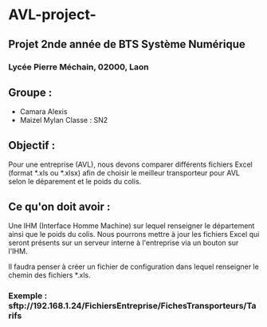 # AVL-project-

## Projet 2nde année de BTS Système Numérique
### Lycée Pierre Méchain, 02000, Laon

## Groupe :
- Camara Alexis
- Maizel Mylan
Classe : SN2

## Objectif :
Pour une entreprise (AVL), nous devons comparer différents fichiers Excel (format *.xls ou *.xlsx) afin de choisir le meilleur transporteur pour AVL selon le déparement et le poids du colis.

## Ce qu'on doit avoir :
Une IHM (Interface Homme Machine) sur lequel renseigner le département ainsi que le poids du colis.
Nous pourrons mettre à jour les fichiers Excel qui seront présents sur un serveur interne à l'entreprise via un bouton sur l'IHM.

Il faudra penser à créer un fichier de configuration dans lequel renseigner le chemin des fichiers *.xls.
### Exemple : sftp://192.168.1.24/FichiersEntreprise/FichesTransporteurs/Tarifs
